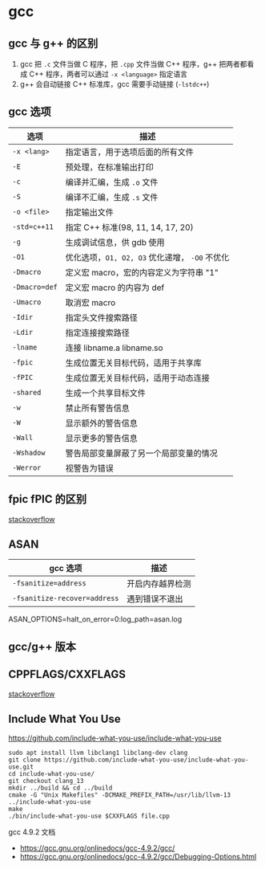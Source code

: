 # gcc

## gcc 与 g++ 的区别

1. gcc 把 `.c` 文件当做 C 程序，把 `.cpp` 文件当做 C++ 程序，g++ 把两者都看成 C++ 程序，两者可以通过 `-x <language>` 指定语言
2. g++ 会自动链接 C++ 标准库，gcc 需要手动链接 (`-lstdc++`)

## gcc 选项

| 选项 | 描述 |
| -- | -- |
| `-x <lang>` | 指定语言，用于选项后面的所有文件 |
| `-E` | 预处理，在标准输出打印 |
| `-c` | 编译并汇编，生成 `.o` 文件 |
| `-S` | 编译不汇编，生成 `.s` 文件 |
| `-o <file>` | 指定输出文件 |
| `-std=c++11` | 指定 C++ 标准(98, 11, 14, 17, 20) |
| `-g` | 生成调试信息，供 gdb 使用 |
| `-O1` | 优化选项，`O1, O2, O3` 优化递增， `-O0` 不优化 |
| `-Dmacro` | 定义宏 macro，宏的内容定义为字符串 "1"  |
| `-Dmacro=def` | 定义宏 macro 的内容为 def |
| `-Umacro` | 取消宏 macro |
| `-Idir` | 指定头文件搜索路径 |
| `-Ldir` | 指定连接搜索路径 |
| `-lname` | 连接 libname.a libname.so |
| `-fpic` | 生成位置无关目标代码，适用于共享库 |
| `-fPIC` | 生成位置无关目标代码，适用于动态连接 |
| `-shared` | 生成一个共享目标文件 |
| `-w` | 禁止所有警告信息 |
| `-W` | 显示额外的警告信息 |
| `-Wall` | 显示更多的警告信息 |
| `-Wshadow` | 警告局部变量屏蔽了另一个局部变量的情况 |
| `-Werror` | 视警告为错误 |

## fpic fPIC 的区别

[stackoverflow](https://stackoverflow.com/questions/3544035/what-is-the-difference-between-fpic-and-fpic-gcc-parameters)

## ASAN

| gcc 选项 | 描述 |
| -- | -- |
| `-fsanitize=address` | 开启内存越界检测 |
| `-fsanitize-recover=address` | 遇到错误不退出 |

ASAN_OPTIONS=halt_on_error=0:log_path=asan.log

## gcc/g++ 版本

## CPPFLAGS/CXXFLAGS

[stackoverflow](https://stackoverflow.com/questions/495598/difference-between-cppflags-and-cxxflags-in-gnu-make)

## Include What You Use

<https://github.com/include-what-you-use/include-what-you-use>

```shell
sudo apt install llvm libclang1 libclang-dev clang
git clone https://github.com/include-what-you-use/include-what-you-use.git
cd include-what-you-use/
git checkout clang_13
mkdir ../build && cd ../build
cmake -G "Unix Makefiles" -DCMAKE_PREFIX_PATH=/usr/lib/llvm-13 ../include-what-you-use
make
./bin/include-what-you-use $CXXFLAGS file.cpp
```

gcc 4.9.2 文档

- https://gcc.gnu.org/onlinedocs/gcc-4.9.2/gcc/
- https://gcc.gnu.org/onlinedocs/gcc-4.9.2/gcc/Debugging-Options.html
